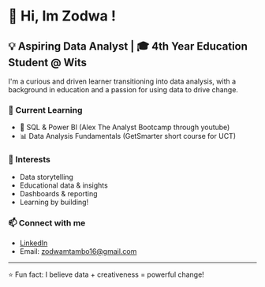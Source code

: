 # 👋 Hi, Im Zodwa ! 
## 💡 Aspiring Data Analyst | 🎓 4th Year Education Student @ Wits

I'm a curious and driven learner transitioning into data analysis, with a background in education and a passion for using data to drive change.

### 🔭 Current Learning
- 📘 SQL & Power BI (Alex The Analyst Bootcamp through youtube)
- 📊 Data Analysis Fundamentals (GetSmarter short course for UCT)

### 🌱 Interests
- Data storytelling  
- Educational data & insights  
- Dashboards & reporting  
- Learning by building!

### 📫 Connect with me
- [LinkedIn](http://linkedin.com/in/zodwa-mtambo-802221307)
- Email: zodwamtambo16@gmail.com

---
⭐️ Fun fact: I believe data + creativeness = powerful change!

